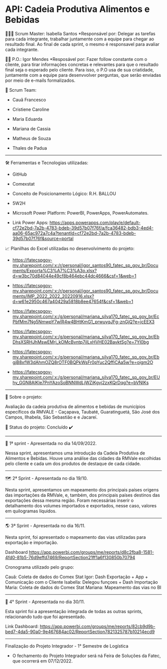 # API: Cadeia Produtiva Alimentos e Bebidas


👩🏻‍💼 Scrum Master: Isabella Santos
*Responsável por: Delegar as tarefas para cada integrante, trabalhar juntamente com a equipe para chegar ao resultado final. Ao final de cada sprint, o mesmo é responsavel para avaliar cada integrante.

👨‍💼 P.O.: Igor Mendes
*Resposável por: Fazer follow constante com o cliente, para tirar informações concretas e relevantes para que o resultado final seja o esperado pelo cliente. Para isso, o P.O usa de sua criatidade, juntamente com a equipe para desenvvolver perguntas, que serão enviadas por meio de e-mails formalizados.  

👥 Scrum Team:

- Cauã Francesco

- Cristiene Caroline

- Maria Eduarda

- Mariana de Cassia

- Matheus de Souza

- Thales de Padua


--------------------------------------------------------------------------------------------------------------------------------------------------------------------
🛠️ Ferramentas e Tecnologias utilizadas:

- GitHub

- Comexstat

- Conceito de Posicionamento Lógico: R.H. BALLOU

- 5W2H

- Microsoft Power Platform: PowerBI, PowerApps, PowerAutomates. 

- Link Power Apps: https://apps.powerapps.com/play/e/default-cf72e2bd-7a2b-4783-bdeb-39d57b07f76f/a/fca36482-bdb3-4ed4-aa06-65ac972a7c4a?tenantId=cf72e2bd-7a2b-4783-bdeb-39d57b07f76f&source=portal

📈 Planilhas do Excel utilizadas no desenvolvimento do projeto:

- https://fatecspgov-my.sharepoint.com/:x:/r/personal/igor_santos90_fatec_sp_gov_br/Documents/Exporta%C3%A7%C3%A3o.xlsx?d=w3bc70d84044e49cf8b464ebc44dc4666&csf=1&web=1

- https://fatecspgov-my.sharepoint.com/:x:/r/personal/igor_santos90_fatec_sp_gov_br/Documents/IMP_2022_2022_20220916.xlsx?d=w61e2950c467a40429a5818b8ee47654f&csf=1&web=1

- https://fatecspgov-my.sharepoint.com/:x:/g/personal/mariana_silva170_fatec_sp_gov_br/EcPbfMm7Ng5NmwpY7wIR4w4BHtKmG1_prwuyqJFg-znGjQ?e=jcEEX3

- https://fatecspgov-my.sharepoint.com/:x:/g/personal/mariana_silva170_fatec_sp_gov_br/EbDhsXSRHJhMswEMrj_kOMcBvntp7iILxHVHE02BavktSg?e=7Yl0bg

- https://fatecspgov-my.sharepoint.com/:x:/g/personal/mariana_silva170_fatec_sp_gov_br/EbgjB8xfW3dAhmOZQ8rOTF0BQPkWsFr0pYuc2QffiCAa5w?e=oigm2O

- https://fatecspgov-my.sharepoint.com/:x:/g/personal/mariana_silva170_fatec_sp_gov_br/EUhy_GGN8AlKle7PnYAzoSoBNNWdLjWZiKgvj2zxKQrDqg?e=bVNIKs
--------------------------------------------------------------------------------------------------------------------------------------------------------------------
🔎 Sobre o projeto:

Avaliação da cadeia produtiva de alimentos e bebidas de municípios específicos da RMVALE - Caçapava, Taubaté, Guaratinguetá, São José dos Campos, Ilhabela, São Sebastião e e Jacareí.

📑 Status do projeto: Concluído ✔️

--------------------------------------------------------------------------------------------------------------------------------------------------------------------
🍏 1ª sprint - Apresentada no dia 14/09/2022.

Nessa sprint, apresentamos uma introdução da Cadeia Produtiva de Alimentos e Bebidas. Houve uma análise das cidades da RMVale escolhidas pelo cliente e cada um dos produtos de destaque de cada cidade.

--------------------------------------------------------------------------------------------------------------------------------------------------------------------
🗺️ 2ª Sprint - Apresentada no dia 19/10.

Nesta sprint, apresentamos um mapeamento dos principais países origens das importações da RMVale, e, também, dos principais países destinos das exportações dessa mesma região. Foram necessárias inserir o detalhamento dos volumes importados e exportados, nesse caso, valores em quilogramas líquidos. 

---------------------------------------------------------------------------------------------------------------------------------------------------------------------
🌎 3ª Sprint - Apresentada no dia 16/11.

Nesta sprint, foi apresentado o mapeamento das vias utilizadas para exportação e importação.

Dashboard https://app.powerbi.com/groups/me/reports/d8c2fba8-1581-4fd0-81b5-76d9effd7469/ReportSection21ff1a6f130850b70794

Cronograma utilizado pelo grupo:

Cauã: Coleta de dados do Comex Stat
Igor: Dash Exportação + App + Comunicação com o Cliente
Isabella: Delegou funçoes + Dash Importação
Maria: Coleta de dados do Comex Stat
Mariana: Mapeamento das vias no BI

--------------------------------------------------------------------------------------------------------------------------------------------------------------------
🏁 4° Sprint - Apresentada no dia 30/11.

Esta sprint foi a apresentação integrada de todas as outras sprints, relacionando tudo que foi apresentado. 

Link Dashboard: https://app.powerbi.com/groups/me/reports/82cb9d9b-bed7-4da5-90a0-9e467684ac02/ReportSection7821325787b10214ecd9

--------------------------------------------------------------------------------------------------------------------------------------------------------------------
️Finalização do Projeto Integrador - 1° Semestre de Logística

- O fechamento do Projeto Integrador será ná Feira de Soluções da Fatec, que ocorrerá em 07/12/2022.




